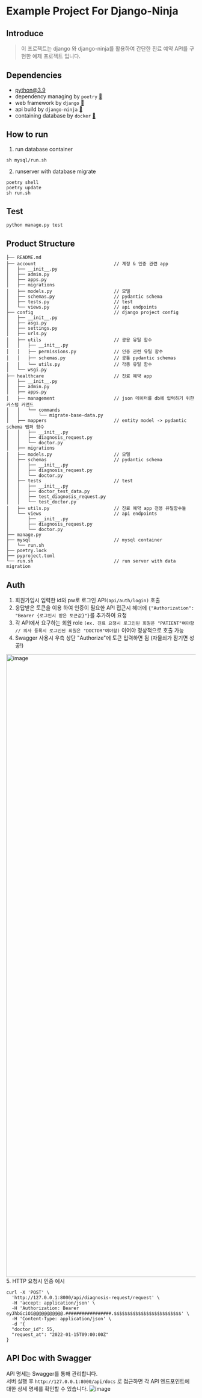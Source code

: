 # Example Project For Django-Ninja
## Introduce
> 이 프로젝트는 django 와 django-ninja를 활용하여 간단한 진료 예약 API를 구현한 예제 프로젝트 입니다. 

## Dependencies
- python@3.9
- dependency managing by `poetry` [🔗](https://python-poetry.org/)
- web framework by `django` [🔗](https://www.djangoproject.com/)
- api build by `django-ninja` [🔗](https://django-ninja.rest-framework.com/)
- containing database by `docker` [🔗](https://www.docker.com/)

## How to run
1. run database container
```shell
sh mysql/run.sh
```
2. runserver with database migrate
```shell
poetry shell
poetry update
sh run.sh
```
## Test
```shell
python manage.py test
```

## Product Structure
```
├── README.md
├── account                             // 계정 & 인증 관련 app
│   ├── __init__.py
│   ├── admin.py
│   ├── apps.py
│   ├── migrations
│   ├── models.py                       // 모델
│   ├── schemas.py                      // pydantic schema
│   ├── tests.py                        // test
│   └── views.py                        // api endpoints
├── config                              // django project config
│   ├── __init__.py
│   ├── asgi.py
│   ├── settings.py
│   ├── urls.py
│   ├── utils                           // 공용 유틸 함수
│   │   ├── __init__.py                  
│   │   ├── permissions.py              // 인증 관련 유틸 함수
│   │   ├── schemas.py                  // 공통 pydantic schemas
│   │   └── utils.py                    // 각종 유틸 함수
│   └── wsgi.py
├── healthcare                          // 진료 예약 app
│   ├── __init__.py
│   ├── admin.py
│   ├── apps.py
│   ├── management                      // json 데이터를 db에 입력하기 위한 커스텀 커맨드
│   │   └── commands
│   │       └── migrate-base-data.py
│   ├── mappers                         // entity model -> pydantic schema 맵퍼 함수
│   │   ├── __init__.py
│   │   ├── diagnosis_request.py
│   │   └── doctor.py
│   ├── migrations
│   ├── models.py                       // 모델
│   ├── schemas                         // pydantic schema 
│   │   ├── __init__.py
│   │   ├── diagnosis_request.py
│   │   └── doctor.py
│   ├── tests                           // test
│   │   ├── __init__.py
│   │   ├── doctor_test_data.py
│   │   ├── test_diagnosis_request.py
│   │   └── test_doctor.py
│   ├── utils.py                        // 진료 예약 app 전용 유틸함수들
│   └── views                           // api endpoints
│       ├── __init__.py
│       ├── diagnosis_request.py
│       └── doctor.py
├── manage.py
├── mysql                               // mysql container
│   └── run.sh
├── poetry.lock
├── pyproject.toml
└── run.sh                              // run server with data migration
```
## Auth
1. 회원가입시 입력한 id와 pw로 로그인 API`(api/auth/login)` 호출
2. 응답받은 토큰을 이용 하여 인증이 필요한 API 접근시 헤더에 `{"Authorization": "Bearer {로그인시 받은 토큰값}"}`를 추가하여 요청
3. 각 API에서 요구하는 회원 role `(ex. 진료 요청시 로그인된 회원은 "PATIENT"여야함 // 의사 등록시 로그인된 회원은 "DOCTOR"여야함)` 이어야 정상적으로 호출 가능
4. Swagger 사용시 우측 상단 "Authorize"에 토큰 입력하면 됨 (자물쇠가 잠기면 성공!)
<img width="1653" alt="image" src="https://user-images.githubusercontent.com/58629967/182991763-bb1cf3e7-aa35-4b5d-9301-79dc396d7972.png">
5. HTTP 요청시 인증 예시

```
curl -X 'POST' \
  'http://127.0.0.1:8000/api/diagnosis-request/request' \
  -H 'accept: application/json' \
  -H 'Authorization: Bearer eyJhbGciOi@@@@@@@@@@@.#################.$$$$$$$$$$$$$$$$$$$$$$$$$' \
  -H 'Content-Type: application/json' \
  -d '{
  "doctor_id": 55,
  "request_at": "2022-01-15T09:00:00Z"
}
```

## API Doc with Swagger
API 명세는 Swagger를 통해 관리합니다. \
서버 실행 후 `http://127.0.0.1:8000/api/docs` 로 접근하면 각 API 엔드포인트에 대한 상세 명세를 확인할 수 있습니다.
![image](https://user-images.githubusercontent.com/58629967/183001398-971e2a3c-6b56-4f89-bbf9-59a5aacccb60.png)
